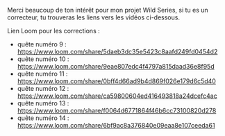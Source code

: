 Merci beaucoup de ton intérêt pour mon projet Wild Series, si tu es un correcteur, tu trouveras les liens vers les vidéos ci-dessous.

Lien Loom pour les corrections :
- quête numéro 9 : https://www.loom.com/share/5daeb3dc35e5423c8aafd249fd0454d2
- quête numéro 10 : https://www.loom.com/share/9eae807edc4f4797a815daad36e8f95d
- quête numéro 11 : https://www.loom.com/share/0bff4d66ad9b4d869f026e179d6c5d40
- quête numéro 12 : https://www.loom.com/share/ca59800604ed416493818a24dcefc4ac
- quête numéro 13 : https://www.loom.com/share/f0064d6771864f46b6cc73100820d278
- quête numéro 14 : https://www.loom.com/share/6bf9ac8a376840e09eaa8e107ceeda61
